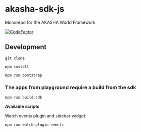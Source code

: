 # akasha-sdk-js

Monorepo for the AKASHA World Framework

[![CodeFactor](https://www.codefactor.io/repository/github/akashaproject/akasha-world-framework/badge?s=dd16fc1e020ceeb31c86ba84abd0ce8fae004d43)](https://www.codefactor.io/repository/github/akashaproject/akasha-world-framework)

## Development

`git clone`

`npm install`

`npm run bootstrap`

### The apps from playground require a build from the sdk

`npm run build:sdk`

**Available scripts**

Watch events plugin and sidebar widget:

`npm run watch-plugin-events`
